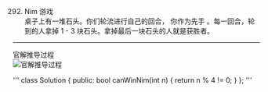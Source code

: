 292. Nim 游戏  
桌子上有一堆石头。你们轮流进行自己的回合， 你作为先手 。每一回合，轮到的人拿掉 1 - 3 块石头。拿掉最后一块石头的人就是获胜者。  
---

官解推导过程  
![官解推导过程](/一些奇妙的算法/Nim游戏官解思路.png)

  
'''
class Solution {
public:
    bool canWinNim(int n) {
        return n % 4 != 0;
    }
};
'''



